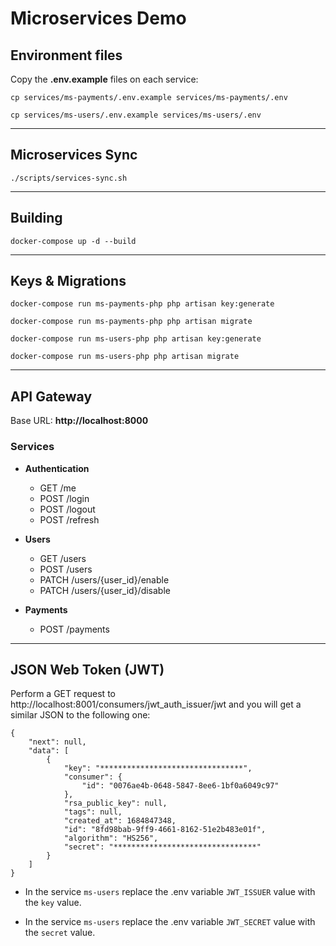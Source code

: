 # Microservices Demo

## Environment files
Copy the **.env.example** files on each service:

` cp services/ms-payments/.env.example services/ms-payments/.env `

` cp services/ms-users/.env.example services/ms-users/.env `

---

## Microservices Sync
` ./scripts/services-sync.sh `

---

## Building
` docker-compose up -d --build `

---

## Keys & Migrations
` docker-compose run ms-payments-php php artisan key:generate `

` docker-compose run ms-payments-php php artisan migrate `

` docker-compose run ms-users-php php artisan key:generate `

` docker-compose run ms-users-php php artisan migrate `

---

## API Gateway
Base URL: **http://localhost:8000**

### Services

- **Authentication**
  - GET /me
  - POST /login
  - POST /logout
  - POST /refresh

- **Users**
  - GET /users
  - POST /users
  - PATCH /users/{user_id}/enable
  - PATCH /users/{user_id}/disable

- **Payments**
  - POST /payments

---

## JSON Web Token (JWT)
Perform a GET request to http://localhost:8001/consumers/jwt_auth_issuer/jwt and you will get a similar JSON to the following one:

```
{
	"next": null,
	"data": [
		{
			"key": "********************************",
			"consumer": {
				"id": "0076ae4b-0648-5847-8ee6-1bf0a6049c97"
			},
			"rsa_public_key": null,
			"tags": null,
			"created_at": 1684847348,
			"id": "8fd98bab-9ff9-4661-8162-51e2b483e01f",
			"algorithm": "HS256",
			"secret": "********************************"
		}
	]
}
```

- In the service ` ms-users ` replace the .env variable ` JWT_ISSUER ` value with the ` key ` value.

- In the service ` ms-users ` replace the .env variable ` JWT_SECRET ` value with the ` secret ` value.